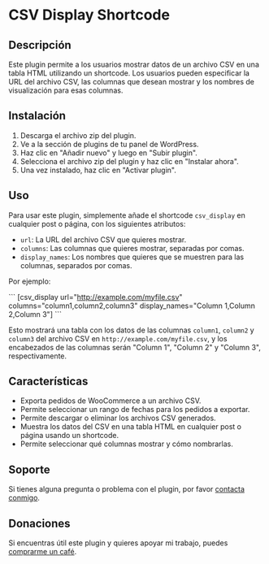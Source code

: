 # CSV Display Shortcode

## Descripción

Este plugin permite a los usuarios mostrar datos de un archivo CSV en una tabla HTML utilizando un shortcode. Los usuarios pueden especificar la URL del archivo CSV, las columnas que desean mostrar y los nombres de visualización para esas columnas. 

## Instalación

1. Descarga el archivo zip del plugin.
2. Ve a la sección de plugins de tu panel de WordPress.
3. Haz clic en "Añadir nuevo" y luego en "Subir plugin".
4. Selecciona el archivo zip del plugin y haz clic en "Instalar ahora".
5. Una vez instalado, haz clic en "Activar plugin".

## Uso

Para usar este plugin, simplemente añade el shortcode `csv_display` en cualquier post o página, con los siguientes atributos:

- `url`: La URL del archivo CSV que quieres mostrar.
- `columns`: Las columnas que quieres mostrar, separadas por comas.
- `display_names`: Los nombres que quieres que se muestren para las columnas, separados por comas.

Por ejemplo:

\`\`\`
[csv_display url="http://example.com/myfile.csv" columns="column1,column2,column3" display_names="Column 1,Column 2,Column 3"]
\`\`\`

Esto mostrará una tabla con los datos de las columnas `column1`, `column2` y `column3` del archivo CSV en `http://example.com/myfile.csv`, y los encabezados de las columnas serán "Column 1", "Column 2" y "Column 3", respectivamente.

## Características

- Exporta pedidos de WooCommerce a un archivo CSV.
- Permite seleccionar un rango de fechas para los pedidos a exportar.
- Permite descargar o eliminar los archivos CSV generados.
- Muestra los datos del CSV en una tabla HTML en cualquier post o página usando un shortcode.
- Permite seleccionar qué columnas mostrar y cómo nombrarlas.

## Soporte

Si tienes alguna pregunta o problema con el plugin, por favor [contacta conmigo](https://www.linkedin.com/in/mauricioperera/).

## Donaciones

Si encuentras útil este plugin y quieres apoyar mi trabajo, puedes [comprarme un café](https://www.buymeacoffee.com/rckflr).
